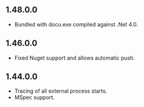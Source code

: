 ## 1.48.0.0

* Bundled with docu.exe compiled against .Net 4.0.

## 1.46.0.0

* Fixed Nuget support and allows automatic push.

## 1.44.0.0

* Tracing of all external process starts.
* MSpec support.